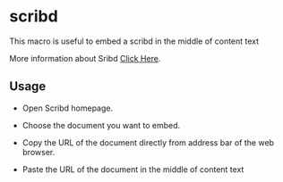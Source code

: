 # scribd

This macro is useful to embed a scribd in the middle of content text

More information about Sribd [Click Here](https://www.scribd.com/docs).

## Usage
- Open Scribd homepage.

- Choose the document you want to embed.

- Copy the URL of the document directly from address bar of the web browser.

- Paste the URL of the document in the middle of content text
